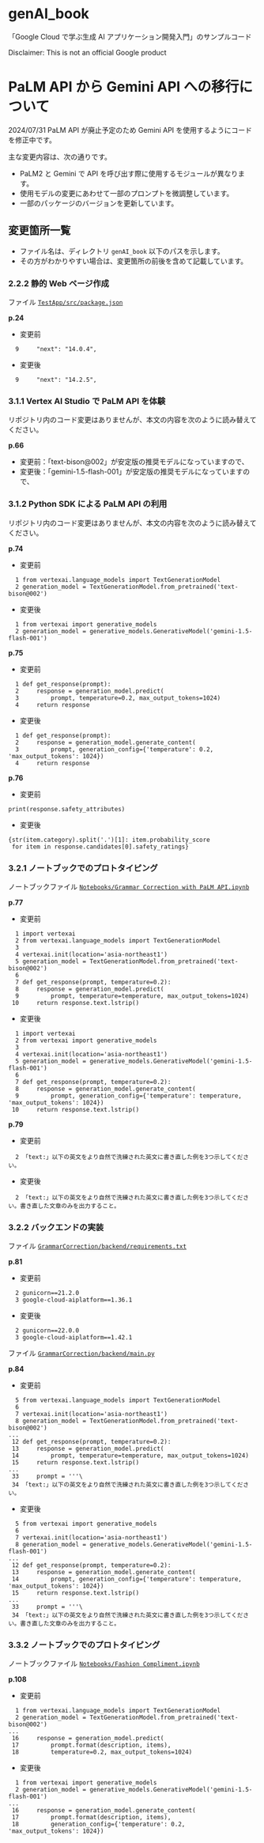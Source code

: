# genAI_book

「Google Cloud で学ぶ生成 AI アプリケーション開発入門」のサンプルコード

Disclaimer: This is not an official Google product

# PaLM API から Gemini API への移行について
2024/07/31 PaLM API が廃止予定のため Gemini API を使用するようにコードを修正中です。

主な変更内容は、次の通りです。
- PaLM2 と Gemini で API を呼び出す際に使用するモジュールが異なります。
- 使用モデルの変更にあわせて一部のプロンプトを微調整しています。
- 一部のパッケージのバージョンを更新しています。

## 変更箇所一覧
- ファイル名は、ディレクトリ `genAI_book` 以下のパスを示します。
- その方がわかりやすい場合は、変更箇所の前後を含めて記載しています。

### 2.2.2 静的 Web ページ作成
ファイル [`TestApp/src/package.json`](https://github.com/google-cloud-japan/sa-ml-workshop/blob/main/genAI_book/TestApp/src/package.json)

**p.24**
- 変更前
```
  9     "next": "14.0.4",
```
- 変更後
```
  9     "next": "14.2.5",
```

### 3.1.1 Vertex AI Studio で PaLM API を体験
リポジトリ内のコード変更はありませんが、本文の内容を次のように読み替えてください。

**p.66**
- 変更前：「text-bison@002」が安定版の推奨モデルになっていますので、
- 変更後：「gemini-1.5-flash-001」が安定版の推奨モデルになっていますので、

### 3.1.2 Python SDK による PaLM API の利用
リポジトリ内のコード変更はありませんが、本文の内容を次のように読み替えてください。

**p.74**
- 変更前
```
  1 from vertexai.language_models import TextGenerationModel
  2 generation_model = TextGenerationModel.from_pretrained('text-bison@002')
```
- 変更後
```
  1 from vertexai import generative_models
  2 generation_model = generative_models.GenerativeModel('gemini-1.5-flash-001')
```

**p.75**
- 変更前
```
  1 def get_response(prompt):
  2     response = generation_model.predict(
  3         prompt, temperature=0.2, max_output_tokens=1024)
  4     return response
```
- 変更後
```
  1 def get_response(prompt):
  2     response = generation_model.generate_content(
  3         prompt, generation_config={'temperature': 0.2, 'max_output_tokens': 1024})
  4     return response
```

**p.76**
- 変更前
```
print(response.safety_attributes)
```
- 変更後
```
{str(item.category).split('.')[1]: item.probability_score
 for item in response.candidates[0].safety_ratings}
```

### 3.2.1 ノートブックでのプロトタイピング
ノートブックファイル [`Notebooks/Grammar Correction with PaLM API.ipynb`](https://github.com/google-cloud-japan/sa-ml-workshop/blob/main/genAI_book/Notebooks/Grammar%20Correction%20with%20PaLM%20API.ipynb)

**p.77**
- 変更前
```
  1 import vertexai
  2 from vertexai.language_models import TextGenerationModel
  3
  4 vertexai.init(location='asia-northeast1')
  5 generation_model = TextGenerationModel.from_pretrained('text-bison@002')
  6
  7 def get_response(prompt, temperature=0.2):
  8     response = generation_model.predict(
  9         prompt, temperature=temperature, max_output_tokens=1024)
 10     return response.text.lstrip()
```
- 変更後
```
  1 import vertexai
  2 from vertexai import generative_models
  3
  4 vertexai.init(location='asia-northeast1')
  5 generation_model = generative_models.GenerativeModel('gemini-1.5-flash-001')
  6
  7 def get_response(prompt, temperature=0.2):
  8     response = generation_model.generate_content(
  9         prompt, generation_config={'temperature': temperature, 'max_output_tokens': 1024})
 10     return response.text.lstrip()
```

**p.79**
- 変更前
```
  2 「text:」以下の英文をより自然で洗練された英文に書き直した例を3つ示してください。
```
- 変更後
```
  2 「text:」以下の英文をより自然で洗練された英文に書き直した例を3つ示してください。書き直した文章のみを出力すること。
```

### 3.2.2 バックエンドの実装
ファイル [`GrammarCorrection/backend/requirements.txt`](https://github.com/google-cloud-japan/sa-ml-workshop/blob/main/genAI_book/GrammarCorrection/backend/requirements.txt)

**p.81**
- 変更前
```
  2 gunicorn==21.2.0
  3 google-cloud-aiplatform==1.36.1
```
- 変更後
```
  2 gunicorn==22.0.0
  3 google-cloud-aiplatform==1.42.1
```

ファイル [`GrammarCorrection/backend/main.py`](https://github.com/google-cloud-japan/sa-ml-workshop/blob/main/genAI_book/GrammarCorrection/backend/main.py)

**p.84**
- 変更前
```
  5 from vertexai.language_models import TextGenerationModel
  6
  7 vertexai.init(location='asia-northeast1')
  8 generation_model = TextGenerationModel.from_pretrained('text-bison@002')
...
 12 def get_response(prompt, temperature=0.2):
 13     response = generation_model.predict(
 14         prompt, temperature=temperature, max_output_tokens=1024)
 15     return response.text.lstrip()
...
 33     prompt = '''\
 34 「text:」以下の英文をより自然で洗練された英文に書き直した例を3つ示してください。
```
- 変更後
```
  5 from vertexai import generative_models
  6
  7 vertexai.init(location='asia-northeast1')
  8 generation_model = generative_models.GenerativeModel('gemini-1.5-flash-001')
...
 12 def get_response(prompt, temperature=0.2):
 13     response = generation_model.generate_content(
 14         prompt, generation_config={'temperature': temperature, 'max_output_tokens': 1024})
 15     return response.text.lstrip()
...
 33     prompt = '''\
 34 「text:」以下の英文をより自然で洗練された英文に書き直した例を3つ示してください。書き直した文章のみを出力すること。
```

### 3.3.2 ノートブックでのプロトタイピング
ノートブックファイル [`Notebooks/Fashion Compliment.ipynb`](https://github.com/google-cloud-japan/sa-ml-workshop/blob/main/genAI_book/Notebooks/Fashion%20Compliment.ipynb)

**p.108**
- 変更前
```
  1 from vertexai.language_models import TextGenerationModel
  2 generation_model = TextGenerationModel.from_pretrained('text-bison@002')
...
 16     response = generation_model.predict(
 17         prompt.format(description, items),
 18         temperature=0.2, max_output_tokens=1024)
```
- 変更後
```
  1 from vertexai import generative_models
  2 generation_model = generative_models.GenerativeModel('gemini-1.5-flash-001')
...
 16     response = generation_model.generate_content(
 17         prompt.format(description, items),
 18         generation_config={'temperature': 0.2, 'max_output_tokens': 1024})
```
